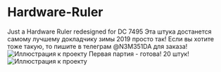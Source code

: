 # Hardware-Ruler
Just a Hardware Ruler redesigned for DC 7495
Эта штука достанется самому лучшему докладчику зимы 2019 просто так!
Если вы хотите тоже такую, то пишите в телеграм @N3M351DA для заказа!
![Иллюстрация к проекту](https://pp.userapi.com/c849036/v849036716/f6d84/jCq273c9RWk.jpg)
Первая партия - готова! 20 штук!
![Иллюстрация к проекту](https://pp.userapi.com/c851332/v851332560/b0a4d/kM28b6cCjEg.jpg)
